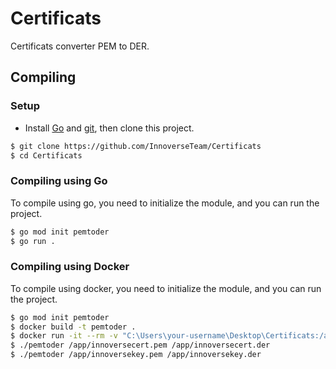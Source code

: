 # Certificats
Certificats converter PEM to DER.

## Compiling

### Setup
- Install [Go](https://go.dev/doc/install) and [git](https://git-scm.com/downloads), then clone this project.
```bash
$ git clone https://github.com/InnoverseTeam/Certificats
$ cd Certificats
```

### Compiling using Go
To compile using go, you need to initialize the module, and you can run the project.
```bash
$ go mod init pemtoder
$ go run .
```

### Compiling using Docker
To compile using docker, you need to initialize the module, and you can run the project.
```bash
$ go mod init pemtoder
$ docker build -t pemtoder .
$ docker run -it --rm -v "C:\Users\your-username\Desktop\Certificats:/app" pemtoder /bin/bash
$ ./pemtoder /app/innoversecert.pem /app/innoversecert.der
$ ./pemtoder /app/innoversekey.pem /app/innoversekey.der
```
